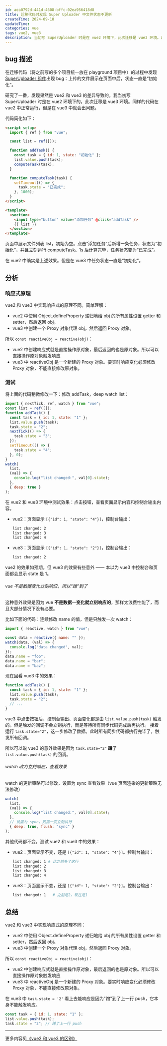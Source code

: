 ```yaml
---
id: aea0792d-441d-4608-bffc-02ea956418d8
title: 迁移代码时发现 Super Uploader 中文件状态不更新
createTime: 2024-09-18
updateTime:
categories: vue
tags: vue2, vue3
description: 当初写 SuperUploader 时是在 vue2 环境下，此次迁移是 vue3 环境。直接修改原对象属性在 vue2 中可以触发响应，vue3 中无法触发。
---
```


## bug 描述

在迁移代码（将之前写的多个项目统一放在 playground 项目中）的过程中发现 [SuperUploader 组件](https://liuzx-emily.github.io/playground/#/super-uploader)出现 bug：上传的文件展示在页面中后，状态一直是“初始化”。

研究了一番，发现果然是 vue2 和 vue3 的差异导致的。我当初写 SuperUploader 时是在 vue2 环境下的，此次迁移是 vue3 环境。同样的代码在 vue2 中正常运行，但是在 vue3 中就会出问题。

代码简化如下：

```html
<script setup>
  import { ref } from "vue";

  const list = ref([]);

  function addTask() {
    const task = { id: 1, state: "初始化" };
    list.value.push(task);
    computeTask(task);
  }

  function computeTask(task) {
    setTimeout(() => {
      task.state = "已完成";
    }, 1000);
  }
</script>

<template>
  <section>
    <input type="button" value="添加任务" @click="addTask" />
    {{ list }}
  </section>
</template>
```

页面中展示文件列表 list，初始为空。点击“添加任务”后新增一条任务，状态为“初始化”，并且立刻运行 computeTask。1s 后计算完毕，任务状态变为“已完成”。

在 vue2 中确实是上述效果。但是在 vue3 中任务状态一直是“初始化”。

## 分析

### 响应式原理

vue2 和 vue3 中实现响应式的原理不同。简单理解：

- vue2 中使用 Object.defineProperty 递归地给 obj 的所有属性设置 getter 和 setter，然后返回 obj。
- vue3 中创建一个 Proxy 对象代理 obj，然后返回 Proxy 对象。

所以 `const reactiveObj = reactive(obj)`：

- vue2 中创建响应式就是直接操作原对象，最后返回的也是原对象。所以可以直接操作原对象触发响应
- vue3 中 reactiveObj 是一个新建的 Proxy 对象。要实时响应变化必须修改 Proxy 对象，不能直接修改原对象。

### 测试

将上面的代码稍微修改一下：修改 addTask，deep watch list：

```js
import { nextTick, ref, watch } from "vue";
const list = ref([]);
function addTask() {
  const task = { id: 1, state: "1" };
  list.value.push(task);
  task.state = "2";
  nextTick(() => {
    task.state = "3";
  });
  setTimeout(() => {
    task.state = "4";
  }, 0);
}
watch(
  list,
  (val) => {
    console.log("list changed:", val[0].state);
  },
  { deep: true }
);
```

在 vue2 和 vue3 环境中测试效果：点击按钮，查看页面显示内容和控制台输出内容。

- vue2：页面显示 `[{"id": 1, "state": "4"}]`，控制台输出：
  ```bash
  list changed: 2
  list changed: 3
  list changed: 4
  ```
- vue3：页面显示 `[{"id": 1, "state": "2"}]`，控制台输出：
  ```bash
  list changed: 2
  ```

vue2 的效果如预期。但 vue3 的效果有些意外 —— 本以为 vue3 中控制台和页面都会显示 state 是 1。

###### vue 不是数据变化立刻响应，所以“蹭”到了

这种意外效果是因为 vue **不是数据一变化就立刻响应的**，那样太浪费性能了，而且大部分情况下没有必要。

比如下面的代码：连续修改 name 的值，但是只触发一次 watch：

```js
import { reactive, watch } from "vue";

const data = reactive({ name: "" });
watch(data, (val) => {
  console.log("data changed", val);
});
data.name = "foo";
data.name = "bar";
data.name = "baz";
```

现在回看 vue3 中的效果：

```js
function addTask() {
  const task = { id: 1, state: "1" };
  list.value.push(task);
  task.state = "2";
  // ...
}
```

vue3 中点击按钮后，控制台输出、页面变化都是由 `list.value.push(task)` 触发的。但是触发的回调不会立刻执行，而是等待所有同步代码完成后再执行。
接着运行 `task.state="2"`，这一步修改了数据。此时所有同步代码都执行完毕了，触发所有回调。

所以可以说 vue3 的意外效果是因为 `task.state="2"` **蹭**了 `list.value.push(task)` 的回调。

###### watch 改为立刻响应，查看效果

watch 的更新策略可以修改，设置为 sync 查看效果（vue 页面渲染的更新策略无法修改）

```js
watch(
  list,
  (val) => {
    console.log("list changed:", val[0].state);
  },
  // 设置为 sync，数据一变立刻执行
  { deep: true, flush: "sync" }
);
```

其他代码都不变。测试 vue2 和 vue3 中的效果：

- vue2：页面显示不变，还是 `[{"id": 1, "state": "4"}]`。控制台输出：
  ```bash
  list changed: 1 # 比之前多了这行
  list changed: 2
  list changed: 3
  list changed: 4
  ```
- vue3：页面显示不变，还是 `[{"id": 1, "state": "2"}]`。控制台输出：
  ```bash
  list changed: 1   # 之前是2，现在是1
  ```

## 总结

vue2 和 vue3 中实现响应式的原理不同：

- vue2 中使用 Object.defineProperty 递归地给 obj 的所有属性设置 getter 和 setter，然后返回 obj。
- vue3 中创建一个 Proxy 对象代理 obj，然后返回 Proxy 对象。

所以 `const reactiveObj = reactive(obj)`：

- vue2 中创建响应式就是直接操作原对象，最后返回的也是原对象。所以可以直接操作原对象触发响应
- vue3 中 reactiveObj 是一个新建的 Proxy 对象。要实时响应变化必须修改 Proxy 对象，不能直接修改原对象。

在 vue3 中 `task.state = '2'` 看上去能响应是因为"蹭"到了上一行 push，它本身不能触发响应。

```js
const task = { id: 1, state: "1" };
list.value.push(task);
task.state = "2"; // 蹭了上一行 push
```

---

更多内容见[《vue2 和 vue3 的区别》](post:a99753cb-e433-4b58-a4d1-4b46fab167b5)
